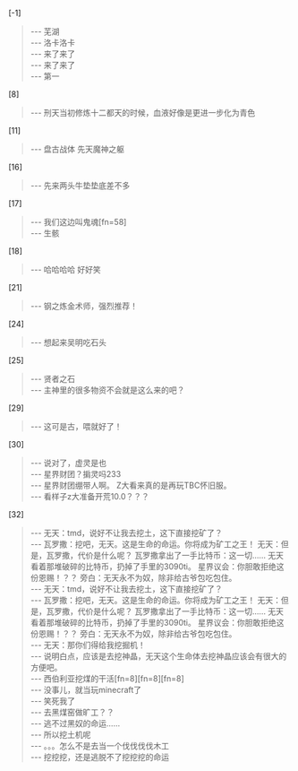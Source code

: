 
[-1] 
>--- 芜湖<br>
>--- 洛卡洛卡<br>
>--- 来了来了<br>
>--- 来了来了<br>
>--- 第一<br>

[8] 
>--- 刑天当初修炼十二都天的时候，血液好像是更进一步化为青色<br>

[11] 
>--- 盘古战体 先天魔神之躯<br>

[16] 
>--- 先来两头牛垫垫底差不多<br>

[17] 
>--- 我们这边叫鬼魂[fn=58]<br>
>--- 生骸<br>

[18] 
>--- 哈哈哈哈 好好笑<br>

[21] 
>--- 钢之炼金术师，强烈推荐！<br>

[24] 
>--- 想起来吴明吃石头<br>

[25] 
>--- 贤者之石<br>
>--- 主神里的很多物资不会就是这么来的吧？<br>

[29] 
>--- 这可是古，喂就好了！<br>

[30] 
>--- 说对了，虚灵是也<br>
>--- 星界财团？掮灵吗233<br>
>--- 星界财团绷带人啊。
Z大看来真的是再玩TBC怀旧服。<br>
>--- 看样子z大准备开荒10.0？？？<br>

[32] 
>--- 无天：tmd，说好不让我去挖土，这下直接挖矿了？<br>
>--- 瓦罗撒：挖吧，无天。这是生命的命运。你将成为矿工之王！
无天：但是，瓦罗撒，代价是什么呢？
瓦罗撒拿出了一手比特币：这一切……
无天看着那堆破碎的比特币，扔掉了手里的3090ti。
星界议会：你胆敢拒绝这份恩赐！？？
旁白：无天永不为奴，除非给古爷包吃包住。<br>
>--- 无天：tmd，说好不让我去挖土，这下直接挖矿了？<br>
>--- 瓦罗撒：挖吧，无天。这是生命的命运。你将成为矿工之王！
无天：但是，瓦罗撒，代价是什么呢？
瓦罗撒拿出了一手比特币：这一切……
无天看着那堆破碎的比特币，扔掉了手里的3090ti。
星界议会：你胆敢拒绝这份恩赐！？？
旁白：无天永不为奴，除非给古爷包吃包住。<br>
>--- 无天：那你们得给我挖掘机！<br>
>--- 说明白点，应该是去挖神晶，无天这个生命体去挖神晶应该会有很大的方便吧。<br>
>--- 西伯利亚挖煤的干活[fn=8][fn=8][fn=8]<br>
>--- 没事儿，就当玩minecraft了<br>
>--- 笑死我了<br>
>--- 去黑煤窑做旷工？？<br>
>--- 逃不过黑奴的命运……<br>
>--- 所以挖土机呢<br>
>--- 。。。怎么不是去当一个伐伐伐伐木工<br>
>--- 挖挖挖，还是逃脱不了挖挖挖的命运<br>

